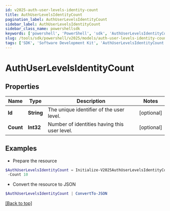```yaml
---
id: v2025-auth-user-levels-identity-count
title: AuthUserLevelsIdentityCount
pagination_label: AuthUserLevelsIdentityCount
sidebar_label: AuthUserLevelsIdentityCount
sidebar_class_name: powershellsdk
keywords: ['powershell', 'PowerShell', 'sdk', 'AuthUserLevelsIdentityCount', 'V2025AuthUserLevelsIdentityCount'] 
slug: /tools/sdk/powershell/v2025/models/auth-user-levels-identity-count
tags: ['SDK', 'Software Development Kit', 'AuthUserLevelsIdentityCount', 'V2025AuthUserLevelsIdentityCount']
---
```



# AuthUserLevelsIdentityCount

## Properties

Name | Type | Description | Notes
------------ | ------------- | ------------- | -------------
**Id** | **String** | The unique identifier of the user level. | [optional] 
**Count** | **Int32** | Number of identities having this user level. | [optional] 

## Examples

- Prepare the resource
```powershell
$AuthUserLevelsIdentityCount = Initialize-V2025AuthUserLevelsIdentityCount  -Id idn:access-request-administrator `
 -Count 10
```

- Convert the resource to JSON
```powershell
$AuthUserLevelsIdentityCount | ConvertTo-JSON
```


[[Back to top]](#) 

